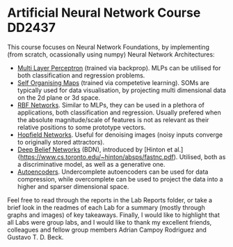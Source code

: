 # Artificial Neural Network Course DD2437

This course focuses on Neural Network Foundations, by implementing (from scratch, ocassionally using numpy) Neural Network Architectures:
* [Multi Layer Perceptron](https://en.wikipedia.org/wiki/Multilayer_perceptron) (trained via backprop). MLPs can be utilised for both
classification and regression problems.
* [Self Organising Maps](https://en.wikipedia.org/wiki/Self-organizing_map) (trained via competetive learning). SOMs are typically used for data visualisation,
by projecting multi dimensional data on the 2d plane or 3d space.
* [RBF Networks](https://en.wikipedia.org/wiki/Radial_basis_function_kernel). Similar to MLPs, they can be used in a plethora of applications, both classification and regression.
Usually prefered when the absolute magnitude/scale of features is not as relevant as their relative positions to some prototype vectors.
* [Hopfield Networks](https://en.wikipedia.org/wiki/Hopfield_network#:~:text=A%20Hopfield%20network%20is%20a,systems%20with%20binary%20threshold%20nodes.). Useful for denoising
images (noisy inputs converge to originally stored attractors).
* [Deep Belief Networks](https://en.wikipedia.org/wiki/Deep_belief_network) (BDN), introduced by [Hinton et al.]{https://www.cs.toronto.edu/~hinton/absps/fastnc.pdf). Utilised,
both as a discriminative model, as well as a generative one.
* [Autoencoders](https://en.wikipedia.org/wiki/Autoencoder#:~:text=An%20autoencoder%20is%20a%20type,to%20ignore%20signal%20%E2%80%9Cnoise%E2%80%9D.). Undercomplete
autoencoders can be used for data compression, while overcomplete can be used to project the data into a higher and sparser dimensional space.

Feel free to read through the reports in the Lab Reports folder, or take a brief look in the readmes of each Lab for a summary (mostly through graphs and images) of key takeaways. Finally, I would like to highlight that all Labs were group labs, and I would like to thank my excellent friends, colleagues and fellow group members Adrian Campoy Rodriguez and Gustavo T. D. Beck.
